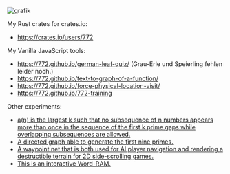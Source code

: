 ![grafik](https://github.com/user-attachments/assets/edf584fa-8c91-4e7e-bf0c-b0c17d2bbe03)

My Rust crates for crates.io:
- https://crates.io/users/772

My Vanilla JavaScript tools:
- https://772.github.io/german-leaf-quiz/ (Grau-Erle und Speierling fehlen leider noch.)
- https://772.github.io/text-to-graph-of-a-function/
- https://772.github.io/force-physical-location-visit/
- https://772.github.io/772-training

Other experiments:
- [a(n) is the largest k such that no subsequence of n numbers appears more than once in the sequence of the first k prime gaps while overlapping subsequences are allowed.](https://github.com/772/A344865-integer-sequence)
- [A directed graph able to generate the first nine primes.](https://github.com/772/prime-generating-directed-graph)
- [A waypoint net that is both used for AI player navigation and rendering a destructible terrain for 2D side-scrolling games. ](https://github.com/772/waypoint_based_destructible_terrain)
- [This is an interactive Word-RAM. ](https://github.com/772/word-ram)
